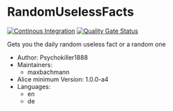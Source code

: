 # RandomUselessFacts

[![Continous Integration](https://gitlab.com/project-alice-assistant/skills/skill_RandomUselessFacts/badges/master/pipeline.svg)](https://gitlab.com/project-alice-assistant/skills/skill_RandomUselessFacts/pipelines/latest)
[![Quality Gate Status](https://sonarcloud.io/api/project_badges/measure?project=project-alice-assistant_skill_RandomUselessFacts&metric=alert_status)](https://sonarcloud.io/dashboard?id=project-alice-assistant_skill_RandomUselessFacts)

Gets you the daily random useless fact or a random one

- Author: Psychokiller1888
- Maintainers:
  - maxbachmann
- Alice minimum Version: 1.0.0-a4
- Languages:
  - en
  - de
